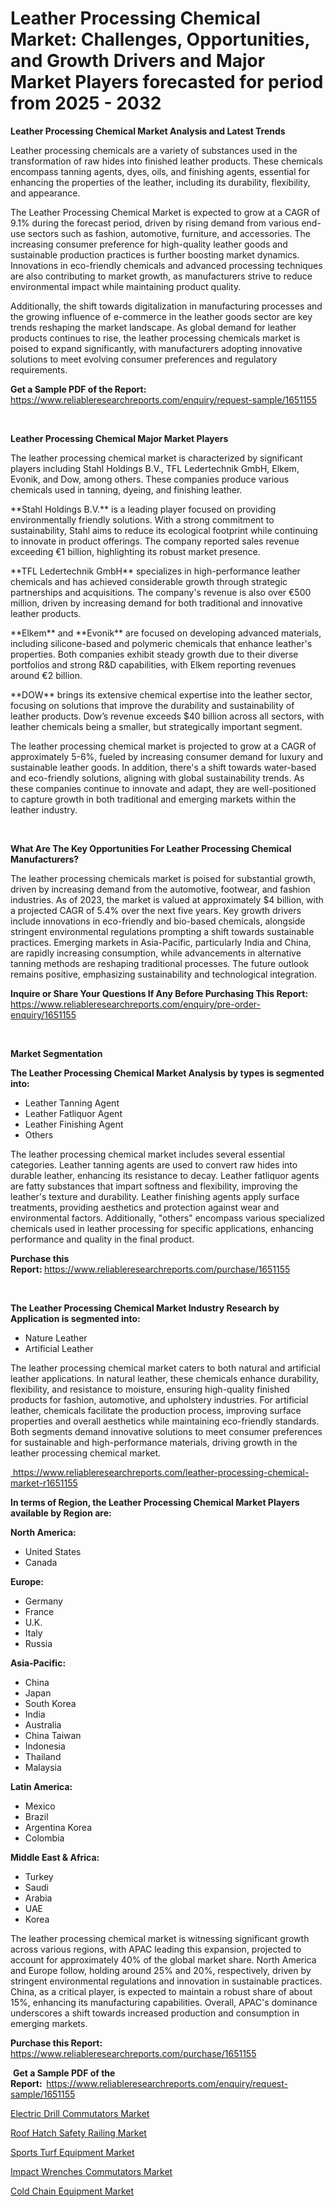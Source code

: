 <p><h1>Leather Processing Chemical Market: Challenges, Opportunities, and Growth Drivers and Major Market Players forecasted for period from 2025 - 2032</h1></p><p><strong>Leather Processing Chemical Market Analysis and Latest Trends</strong></p>
<p><p>Leather processing chemicals are a variety of substances used in the transformation of raw hides into finished leather products. These chemicals encompass tanning agents, dyes, oils, and finishing agents, essential for enhancing the properties of the leather, including its durability, flexibility, and appearance.</p><p>The Leather Processing Chemical Market is expected to grow at a CAGR of 9.1% during the forecast period, driven by rising demand from various end-use sectors such as fashion, automotive, furniture, and accessories. The increasing consumer preference for high-quality leather goods and sustainable production practices is further boosting market dynamics. Innovations in eco-friendly chemicals and advanced processing techniques are also contributing to market growth, as manufacturers strive to reduce environmental impact while maintaining product quality.</p><p>Additionally, the shift towards digitalization in manufacturing processes and the growing influence of e-commerce in the leather goods sector are key trends reshaping the market landscape. As global demand for leather products continues to rise, the leather processing chemicals market is poised to expand significantly, with manufacturers adopting innovative solutions to meet evolving consumer preferences and regulatory requirements.</p></p>
<p><strong>Get a Sample PDF of the Report:&nbsp;</strong> <a href="https://www.reliableresearchreports.com/enquiry/request-sample/1651155?utm_campaign=11&utm_medium=2&utm_source=Github&utm_content=ia&utm_term=23032025&utm_id=leather-processing-chemical">https://www.reliableresearchreports.com/enquiry/request-sample/1651155</a></p>
<p>&nbsp;</p>
<p><strong>Leather Processing Chemical Major Market Players</strong></p>
<p><p>The leather processing chemical market is characterized by significant players including Stahl Holdings B.V., TFL Ledertechnik GmbH, Elkem, Evonik, and Dow, among others. These companies produce various chemicals used in tanning, dyeing, and finishing leather. </p><p>**Stahl Holdings B.V.** is a leading player focused on providing environmentally friendly solutions. With a strong commitment to sustainability, Stahl aims to reduce its ecological footprint while continuing to innovate in product offerings. The company reported sales revenue exceeding €1 billion, highlighting its robust market presence.</p><p>**TFL Ledertechnik GmbH** specializes in high-performance leather chemicals and has achieved considerable growth through strategic partnerships and acquisitions. The company's revenue is also over €500 million, driven by increasing demand for both traditional and innovative leather products.</p><p>**Elkem** and **Evonik** are focused on developing advanced materials, including silicone-based and polymeric chemicals that enhance leather's properties. Both companies exhibit steady growth due to their diverse portfolios and strong R&D capabilities, with Elkem reporting revenues around €2 billion. </p><p>**DOW** brings its extensive chemical expertise into the leather sector, focusing on solutions that improve the durability and sustainability of leather products. Dow’s revenue exceeds $40 billion across all sectors, with leather chemicals being a smaller, but strategically important segment.</p><p>The leather processing chemical market is projected to grow at a CAGR of approximately 5-6%, fueled by increasing consumer demand for luxury and sustainable leather goods. In addition, there's a shift towards water-based and eco-friendly solutions, aligning with global sustainability trends. As these companies continue to innovate and adapt, they are well-positioned to capture growth in both traditional and emerging markets within the leather industry.</p></p>
<p>&nbsp;</p>
<p><strong>What Are The Key Opportunities For Leather Processing Chemical Manufacturers?</strong></p>
<p><p>The leather processing chemicals market is poised for substantial growth, driven by increasing demand from the automotive, footwear, and fashion industries. As of 2023, the market is valued at approximately $4 billion, with a projected CAGR of 5.4% over the next five years. Key growth drivers include innovations in eco-friendly and bio-based chemicals, alongside stringent environmental regulations prompting a shift towards sustainable practices. Emerging markets in Asia-Pacific, particularly India and China, are rapidly increasing consumption, while advancements in alternative tanning methods are reshaping traditional processes. The future outlook remains positive, emphasizing sustainability and technological integration.</p></p>
<p><strong>Inquire or Share Your Questions If Any Before Purchasing This Report:</strong> <a href="https://www.reliableresearchreports.com/enquiry/pre-order-enquiry/1651155?utm_campaign=11&utm_medium=2&utm_source=Github&utm_content=ia&utm_term=23032025&utm_id=leather-processing-chemical">https://www.reliableresearchreports.com/enquiry/pre-order-enquiry/1651155</a></p>
<p>&nbsp;</p>
<p><strong>Market Segmentation</strong></p>
<p><strong>The Leather Processing Chemical Market Analysis by types is segmented into:</strong></p>
<p><ul><li>Leather Tanning Agent</li><li>Leather Fatliquor Agent</li><li>Leather Finishing Agent</li><li>Others</li></ul></p>
<p><p>The leather processing chemical market includes several essential categories. Leather tanning agents are used to convert raw hides into durable leather, enhancing its resistance to decay. Leather fatliquor agents are fatty substances that impart softness and flexibility, improving the leather's texture and durability. Leather finishing agents apply surface treatments, providing aesthetics and protection against wear and environmental factors. Additionally, "others" encompass various specialized chemicals used in leather processing for specific applications, enhancing performance and quality in the final product.</p></p>
<p><strong>Purchase this Report:&nbsp;</strong><a href="https://www.reliableresearchreports.com/purchase/1651155?utm_campaign=11&utm_medium=2&utm_source=Github&utm_content=ia&utm_term=23032025&utm_id=leather-processing-chemical">https://www.reliableresearchreports.com/purchase/1651155</a></p>
<p>&nbsp;</p>
<p><strong>The Leather Processing Chemical Market Industry Research by Application is segmented into:</strong></p>
<p><ul><li>Nature Leather</li><li>Artificial Leather</li></ul></p>
<p><p>The leather processing chemical market caters to both natural and artificial leather applications. In natural leather, these chemicals enhance durability, flexibility, and resistance to moisture, ensuring high-quality finished products for fashion, automotive, and upholstery industries. For artificial leather, chemicals facilitate the production process, improving surface properties and overall aesthetics while maintaining eco-friendly standards. Both segments demand innovative solutions to meet consumer preferences for sustainable and high-performance materials, driving growth in the leather processing chemical market.</p></p>
<p><a href="https://www.reliableresearchreports.com/leather-processing-chemical-market-r1651155?utm_campaign=11&utm_medium=2&utm_source=Github&utm_content=ia&utm_term=23032025&utm_id=leather-processing-chemical">&nbsp;https://www.reliableresearchreports.com/leather-processing-chemical-market-r1651155</a></p>
<p><strong>In terms of Region, the Leather Processing Chemical Market Players available by Region are:</strong></p>
<p>
    <p> <strong> North America: </strong>
        <ul>
            <li>United States</li>
            <li>Canada</li>
        </ul>
        </p> 
    <p> <strong> Europe: </strong>
        <ul>
            <li>Germany</li>
            <li>France</li>
            <li>U.K.</li>
            <li>Italy</li>
            <li>Russia</li>
        </ul>
        </p> 
    <p> <strong> Asia-Pacific: </strong>
        <ul>
            <li>China</li>
            <li>Japan</li>
            <li>South Korea</li>
            <li>India</li>
            <li>Australia</li>
            <li>China Taiwan</li>
            <li>Indonesia</li>
            <li>Thailand</li>
            <li>Malaysia</li>
        </ul>
        </p> 
    <p> <strong> Latin America: </strong>
        <ul>
            <li>Mexico</li>
            <li>Brazil</li>
            <li>Argentina Korea</li>
            <li>Colombia</li>
        </ul>
        </p> 
    <p> <strong> Middle East & Africa: </strong>
        <ul>
            <li>Turkey</li>
            <li>Saudi</li>
            <li>Arabia</li>
            <li>UAE</li>
            <li>Korea</li>
        </ul>
    </p>
    </p>
<p><p>The leather processing chemical market is witnessing significant growth across various regions, with APAC leading this expansion, projected to account for approximately 40% of the global market share. North America and Europe follow, holding around 25% and 20%, respectively, driven by stringent environmental regulations and innovation in sustainable practices. China, as a critical player, is expected to maintain a robust share of about 15%, enhancing its manufacturing capabilities. Overall, APAC's dominance underscores a shift towards increased production and consumption in emerging markets.</p></p>
<p><strong>Purchase this Report: </strong><a href="https://www.reliableresearchreports.com/purchase/1651155?utm_campaign=11&utm_medium=2&utm_source=Github&utm_content=ia&utm_term=23032025&utm_id=leather-processing-chemical">https://www.reliableresearchreports.com/purchase/1651155</a></p>
<p>&nbsp;<strong>Get a Sample PDF of the Report:&nbsp;&nbsp;</strong><a href="https://www.reliableresearchreports.com/enquiry/request-sample/1651155?utm_campaign=11&utm_medium=2&utm_source=Github&utm_content=ia&utm_term=23032025&utm_id=leather-processing-chemical">https://www.reliableresearchreports.com/enquiry/request-sample/1651155</a></p>
<p><strong></strong></p>
<p><p><a href="https://github.com/lamlebienz7j/Market-Research-Report-List-1/blob/main/electric-drill-commutators-market.md?utm_campaign=11&utm_medium=2&utm_source=Github&utm_content=ia&utm_term=23032025&utm_id=leather-processing-chemical">Electric Drill Commutators Market</a></p><p><a href="https://www.linkedin.com/pulse/comprehensive-overview-roof-hatch-safety-railing-market-competitive-vuxqf?utm_campaign=11&utm_medium=2&utm_source=Github&utm_content=ia&utm_term=23032025&utm_id=leather-processing-chemical">Roof Hatch Safety Railing Market</a></p><p><a href="https://www.linkedin.com/pulse/comprehensive-sports-turf-equipment-market-outlook-size-share-wkcgf?utm_campaign=11&utm_medium=2&utm_source=Github&utm_content=ia&utm_term=23032025&utm_id=leather-processing-chemical">Sports Turf Equipment Market</a></p><p><a href="https://github.com/zappasuccofz/Market-Research-Report-List-1/blob/main/impact-wrenches-commutators-market.md?utm_campaign=11&utm_medium=2&utm_source=Github&utm_content=ia&utm_term=23032025&utm_id=leather-processing-chemical">Impact Wrenches Commutators Market</a></p><p><a href="https://www.linkedin.com/pulse/strategic-market-insights-navigating-global-cold-chain-equipment-1la0f?utm_campaign=11&utm_medium=2&utm_source=Github&utm_content=ia&utm_term=23032025&utm_id=leather-processing-chemical">Cold Chain Equipment Market</a></p></p>